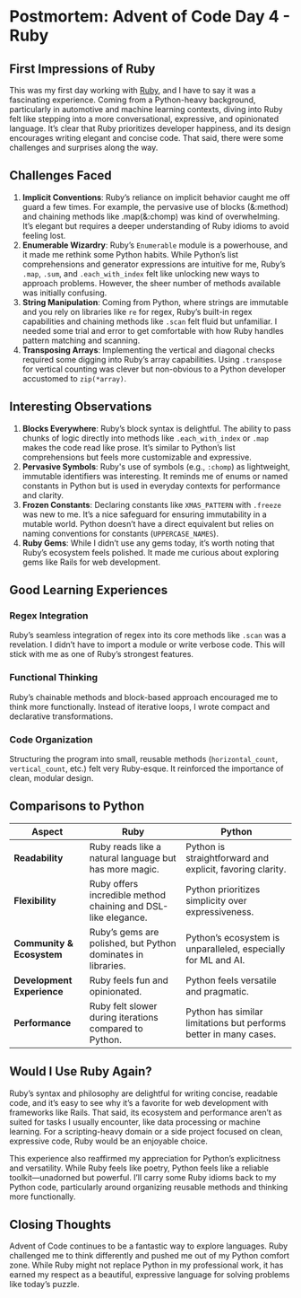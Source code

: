 # Postmortem: Advent of Code Day 4 - Ruby

## First Impressions of Ruby
This was my first day working with [Ruby](https://www.ruby-lang.org/en/), and I have to say it was a fascinating
experience. Coming from a Python-heavy background, particularly in automotive and machine learning contexts, diving
into Ruby felt like stepping into a more conversational, expressive, and opinionated language. It’s clear that Ruby
prioritizes developer happiness, and its design encourages writing elegant and concise code. That said, there were some
challenges and surprises along the way.

## Challenges Faced
1. **Implicit Conventions**: Ruby’s reliance on implicit behavior caught me off guard a few times. For example, the
   pervasive use of blocks (&:method) and chaining methods like .map(&:chomp) was kind of overwhelming.
   It’s elegant but requires a deeper understanding of Ruby idioms to avoid feeling lost.
2. **Enumerable Wizardry**: Ruby’s `Enumerable` module is a powerhouse, and it made me rethink some Python habits.
   While Python’s list comprehensions and generator expressions are intuitive for me, Ruby’s `.map`, `.sum`, and
   `.each_with_index` felt like unlocking new ways to approach problems. However, the sheer number of methods available
   was initially confusing.
3. **String Manipulation**: Coming from Python, where strings are immutable and you rely on libraries like `re` for
   regex, Ruby’s built-in regex capabilities and chaining methods like `.scan` felt fluid but unfamiliar. I needed some
   trial and error to get comfortable with how Ruby handles pattern matching and scanning.
4. **Transposing Arrays**: Implementing the vertical and diagonal checks required some digging into Ruby’s array
   capabilities. Using `.transpose` for vertical counting was clever but non-obvious to a Python developer accustomed
   to `zip(*array)`.

## Interesting Observations
1. **Blocks Everywhere**: Ruby’s block syntax is delightful. The ability to pass chunks of logic directly into methods
   like `.each_with_index` or `.map` makes the code read like prose. It’s similar to Python’s list comprehensions but
   feels more customizable and expressive.
2. **Pervasive Symbols**: Ruby's use of symbols (e.g., `:chomp`) as lightweight, immutable identifiers was interesting.
   It reminds me of enums or named constants in Python but is used in everyday contexts for performance and clarity.
3. **Frozen Constants**: Declaring constants like `XMAS_PATTERN` with `.freeze` was new to me. It’s a nice safeguard
   for ensuring immutability in a mutable world. Python doesn’t have a direct equivalent but relies on naming
   conventions for constants (`UPPERCASE_NAMES`).
4. **Ruby Gems**: While I didn’t use any gems today, it’s worth noting that Ruby’s ecosystem feels polished. It made me
   curious about exploring gems like Rails for web development.

## Good Learning Experiences

### Regex Integration
Ruby’s seamless integration of regex into its core methods like `.scan` was a revelation. I didn’t have to import a
module or write verbose code. This will stick with me as one of Ruby’s strongest features.

### Functional Thinking
Ruby’s chainable methods and block-based approach encouraged me to think more functionally. Instead of iterative loops,
I wrote compact and declarative transformations.

### Code Organization
Structuring the program into small, reusable methods (`horizontal_count`, `vertical_count`, etc.) felt very Ruby-esque.
It reinforced the importance of clean, modular design.

## Comparisons to Python

| Aspect | Ruby | Python |
| ------ | ---- | ------ |
| **Readability** | Ruby reads like a natural language but has more magic. | Python is straightforward and explicit, favoring clarity. |
| **Flexibility** | Ruby offers incredible method chaining and DSL-like elegance. | Python prioritizes simplicity over expressiveness. |
| **Community & Ecosystem** | Ruby’s gems are polished, but Python dominates in libraries. | Python’s ecosystem is unparalleled, especially for ML and AI. |
| **Development Experience** | Ruby feels fun and opinionated. | Python feels versatile and pragmatic. |
| **Performance** | Ruby felt slower during iterations compared to Python. | Python has similar limitations but performs better in many cases. |


## Would I Use Ruby Again?

Ruby’s syntax and philosophy are delightful for writing concise, readable code, and it’s easy to see why it’s a
favorite for web development with frameworks like Rails. That said, its ecosystem and performance aren’t as suited for
tasks I usually encounter, like data processing or machine learning. For a scripting-heavy domain or a side project
focused on clean, expressive code, Ruby would be an enjoyable choice.

This experience also reaffirmed my appreciation for Python’s explicitness and versatility. While Ruby feels like
poetry, Python feels like a reliable toolkit—unadorned but powerful. I’ll carry some Ruby idioms back to my Python
code, particularly around organizing reusable methods and thinking more functionally.

## Closing Thoughts

Advent of Code continues to be a fantastic way to explore languages. Ruby challenged me to think differently and pushed
me out of my Python comfort zone. While Ruby might not replace Python in my professional work, it has earned my respect
as a beautiful, expressive language for solving problems like today’s puzzle.

